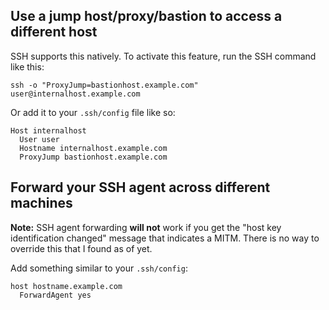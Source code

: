 ## Use a jump host/proxy/bastion to access a different host

SSH supports this natively. To activate this feature, run the SSH command like this:

```shell
ssh -o "ProxyJump=bastionhost.example.com" user@internalhost.example.com
```

Or add it to your `.ssh/config` file like so:

```
Host internalhost
  User user
  Hostname internalhost.example.com
  ProxyJump bastionhost.example.com
```

## Forward your SSH agent across different machines

**Note:** SSH agent forwarding **will not** work if you get the "host key identification changed" message that indicates a MITM. There is no way to override this that I found as of yet.

Add something similar to your `.ssh/config`:

```
host hostname.example.com
  ForwardAgent yes
```
